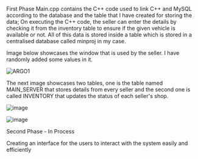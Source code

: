 First Phase
Main.cpp contains the C++ code used to link C++ and MySQL according to the database and the table that I have created for storing the data;
On executing the C++ code, the seller can enter the details by checking it from the inventory table to ensure if the given vehicle is available or not.
All of this data is stored inside a table which is stored in a centralised database called minproj in my case.

Image below showcases the window that is used by the seller. I have randomly added some values in it.

![ARGO1](https://user-images.githubusercontent.com/73575537/197339130-228213a6-4f38-47c4-84bc-446ae191284f.JPG)

The next image showcases two tables, one is the table named MAIN_SERVER that stores details from every seller and the second one is called INVENTORY that updates the status of each seller's shop. 

![image](https://user-images.githubusercontent.com/73575537/197339213-0b4391ac-817d-4f9b-ab0d-3d33b6dde547.png)

![image](https://user-images.githubusercontent.com/73575537/197339229-ce6b625d-5291-46b4-a942-2688e2c4904b.png)

Second Phase - In Process

Creating an interface for the users to interact with the system easily and efficiently
